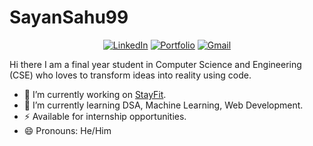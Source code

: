 # SayanSahu99

<p align="center">
	<!-- <a href="https://github.com/SayanSahu99"><img src="https://img.shields.io/github/followers/SayanSahu99?label=GitHub&style=social" alt="GitHub"></a> -->
	<!-- <a href="https://www.linkedin.com/in/shubh-shah-2326081a3/"><img src="https://img.shields.io/badge/LinkedIn--_.svg?style=social&logo=linkedin" alt="LinkedIn"></a> -->
	<a href="https://in.linkedin.com/in/sayan-sahu-6915671a2/"><img src="https://img.shields.io/badge/linkedin-%230077B5.svg?&style=for-the-badge&logo=linkedin&logoColor=white" alt="LinkedIn"></a>
	<!-- <a href="https://www.instagram.com/shah_shubh_/"><img src="https://img.shields.io/badge/-Instagram-dd2a7b?
	logo=instagram&logoColor=white&link=https://www.instagram.com/shah_shubh_/" alt="Instagram" /></a> -->
<!-- 	<a href=""><img src="https://img.shields.io/badge/instagram-%23E4405F.svg?&style=for-the-badge&logo=instagram&logoColor=white" alt="Instagram" /></a> -->
	<a href=""><img src="https://img.shields.io/badge/-Portfolio%20Website-%233781da?&style=for-the-badge" alt="Portfolio" /></a>
    <!-- <a href="mailto:sayansovan@gmail.com"><img src="https://img.shields.io/badge/-sayansovan@gmail.com-c14438?
	style=flat-square&logo=Gmail&logoColor=white&link=mailto:shahshubh1010@gmail.com" alt="Gmail" /></a> -->
	<a href="mailto:sayansovan@gmail.com"><img src="https://img.shields.io/badge/-sayansovan@gmail.com-c14438?style=for-the-badge&logo=Gmail&logoColor=white" alt="Gmail" /></a>
	
</p>

Hi there 
I am a final year student in Computer Science and Engineering (CSE) who loves to transform ideas into reality using code.


- 🔭 I’m currently working on [StayFit](https://github.com/SayanSahu99/StayFit-ReactNative).
- 🌱 I’m currently learning DSA, Machine Learning, Web Development.
- ⚡ Available for internship opportunities.
- 😄 Pronouns: He/Him 
